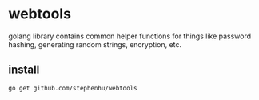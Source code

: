 # webtools

golang library contains common helper functions for things like password hashing, generating random strings, encryption, etc.

## install

`go get github.com/stephenhu/webtools`

